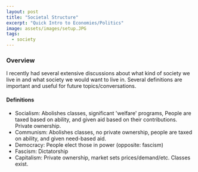 ```yaml
---
layout: post
title: "Societal Structure"
excerpt: "Quick Intro to Economies/Politics"
image: assets/images/setup.JPG
tags: 
  - society
---
```


### Overview
I recently had several extensive discussions about what kind of society we live in and what society we would
want to live in. Several definitions are important and useful for future topics/conversations.

#### Definitions
* Socialism: Abolishes classes, significant 'welfare' programs, People are taxed based on ability, and given aid based on
their contributions. Private ownership.
* Communism: Abolishes classes, no private ownership, people are taxed on ability, and given need-based aid.
* Democracy: People elect those in power (opposite: fascism)
* Fascism: Dictatorship
* Capitalism: Private ownership, market sets prices/demand/etc. Classes exist.
